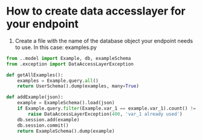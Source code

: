 # How to create data accesslayer for your endpoint

1. Create a file with the name of the database object your endpoint needs to use. In this case: examples.py

```python
from ..model import Example, db, exampleSchema
from .exception import DataAccessLayerException

def getAllExamples():
	examples = Example.query.all()
	return UserSchema().dump(examples, many=True)

def addExample(json):
	example = ExampleSchema().load(json)
	if Example.query.filter(Example.var_1 == example.var_1).count() != 0:
		raise DataAccessLayerException(400, 'var_1 already used')
	db.session.add(example)
	db.session.commit()
	return ExampleSchema().dump(example)
``` 